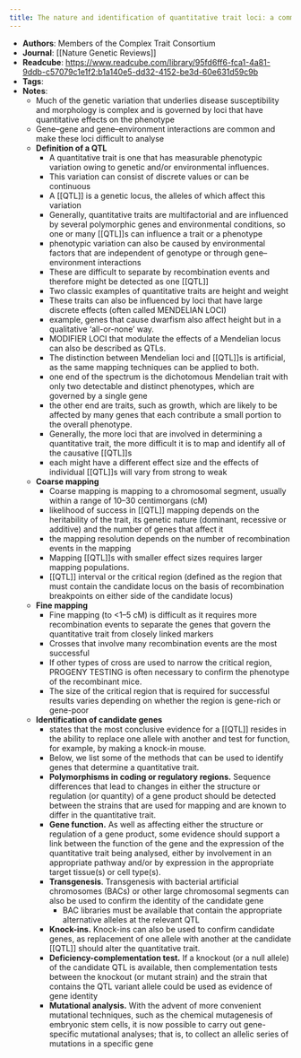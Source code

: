 ```yaml
---
title: The nature and identification of quantitative trait loci: a community’s view
---
```


- **Authors**: Members of the Complex Trait Consortium
- **Journal**: [[Nature Genetic Reviews]]
- **Readcube**: https://www.readcube.com/library/95fd6ff6-fca1-4a81-9ddb-c57079c1e1f2:b1a140e5-dd32-4152-be3d-60e631d59c9b
- **Tags**:
- **Notes**:
	- Much of the genetic variation that underlies disease susceptibility and 
	  morphology is complex and is governed by loci that have quantitative 
	  effects on the phenotype
	- Gene–gene and gene–environment interactions are common and make these loci difficult to analyse
	- **Definition of a QTL**
		- A quantitative trait is one that has measurable phenotypic variation owing to genetic and/or environmental influences.
		- This variation can consist of discrete values or can be continuous
		- A [[QTL]] is a genetic locus, the alleles of which affect this variation
		- Generally, quantitative traits are multifactorial and are influenced by several polymorphic genes and environmental conditions, so one or many [[QTL]]s can influence a trait or a phenotype
		- phenotypic variation can also be caused by environmental factors that 
		  are independent of genotype or through gene–environment interactions
		- These are difficult to separate by recombination events and therefore might be detected as one [[QTL]]
		- Two classic examples of quantitative traits are height and weight
		- These traits can also be influenced by loci that have large discrete effects (often called MENDELIAN LOCI)
		- example, genes that cause dwarfism also affect height but in a qualitative ‘all-or-none’ way.
		- MODIFIER LOCI that modulate the effects of a Mendelian locus can also be described as QTLs.
		- The distinction between Mendelian loci and [[QTL]]s is artificial, as the same mapping techniques can be applied to both.
		- one end of the spectrum is the dichotomous Mendelian trait with only two detectable and distinct phenotypes, which are governed by a single gene
		- the other end are traits, such as growth, which are likely to be affected by many genes that each contribute a small portion to the overall phenotype.
		- Generally, the more loci that are involved in determining a quantitative trait, the more difficult it is to map and identify all of the causative [[QTL]]s
		- each might have a different effect size and the effects of individual [[QTL]]s will vary from strong to weak
	- **Coarse mapping**
		- Coarse mapping is mapping to a chromosomal segment, usually within a range of 10–30 centimorgans (cM)
		- likelihood of success in [[QTL]] mapping depends on the heritability of the trait, its genetic nature (dominant, recessive or additive) and the number of genes that affect it
		- the mapping resolution depends on the number of recombination events in the mapping
		- Mapping [[QTL]]s with smaller effect sizes requires larger mapping populations.
		- [[QTL]] interval or the critical region (defined as the region that must 
		  contain the candidate locus on the basis of recombination breakpoints on
		   either side of the candidate locus)
	- **Fine mapping**
		- Fine mapping (to <1–5 cM) is difficult as it requires more recombination events to separate the genes that govern the quantitative trait from closely linked markers
		- Crosses that involve many recombination events are the most successful
		- If other types of cross are used to narrow the critical region, PROGENY TESTING is often necessary to confirm the phenotype of the recombinant 
		  mice.
		- The size of the critical region that is required for successful results varies depending on whether the region is gene-rich or gene-poor
	- **Identification of candidate genes**
		- states that the most conclusive evidence for a [[QTL]] resides in the ability to replace one allele with another and test for function, for example, by making a knock-in mouse.
		- Below, we list some of the methods that can be used to identify genes that determine a quantitative trait.
		- __Polymorphisms in coding or regulatory regions.__ Sequence differences that lead to changes in either the structure or regulation (or quantity) of a gene product should be detected between the strains that are used for mapping and are known to differ in the quantitative trait.
		- __Gene function.__ As well as affecting either the structure or regulation of a gene product, some evidence should support a link between the function of the gene and the expression of the quantitative trait being analysed, either by involvement in an appropriate pathway and/or by expression in the appropriate target tissue(s) or cell type(s).
		- __Transgenesis__. Transgenesis with bacterial artificial chromosomes (BACs) or other large chromosomal segments can also be used to confirm the identity of the candidate gene
			- BAC libraries must be available that contain the appropriate alternative alleles at the relevant QTL
		- __Knock-ins.__ Knock-ins can also be used to confirm candidate genes, as replacement of one allele with another at the candidate [[QTL]] should alter the quantitative trait.
		- __Deficiency-complementation test.__ If a knockout (or a null allele) of the candidate QTL is available, then complementation tests between the knockout (or mutant strain) and the strain that contains the QTL variant allele could be used as evidence of gene identity
		- __Mutational analysis.__ With the advent of more convenient mutational techniques, such as the chemical mutagenesis of embryonic stem cells, it is now possible to carry out gene-specific mutational analyses; that is, to collect an allelic series of mutations in a specific gene